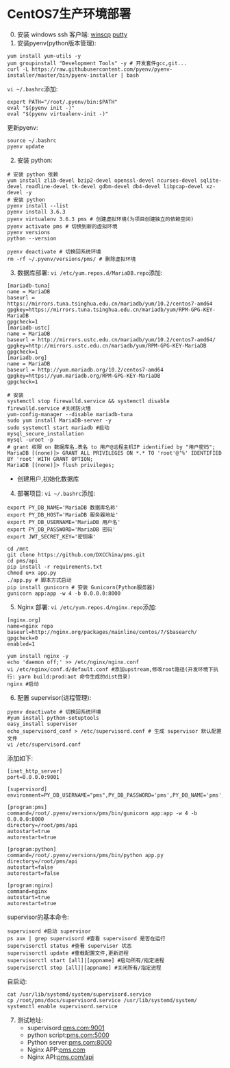 # CentOS7生产环境部署
0. 安装 windows ssh 客户端:
    [winscp](https://nchc.dl.sourceforge.net/project/winscp/WinSCP/5.11.2/WinSCP-5.11.2-Setup.exe)
    [putty](https://the.earth.li/~sgtatham/putty/0.70/w32/putty-0.70-installer.msi)
1. 安装pyenv(python版本管理):
```shell
yum install yum-utils -y 
yum groupinstall "Development Tools" -y # 开发套件gcc,git...
curl -L https://raw.githubusercontent.com/pyenv/pyenv-installer/master/bin/pyenv-installer | bash
```
`vi ~/.bashrc`添加:
```shell
export PATH="/root/.pyenv/bin:$PATH"
eval "$(pyenv init -)"
eval "$(pyenv virtualenv-init -)"
```
更新pyenv:
```shell
source ~/.bashrc
pyenv update
```
2. 安装 python:
```shell
# 安装 python 依赖
yum install zlib-devel bzip2-devel openssl-devel ncurses-devel sqlite-devel readline-devel tk-devel gdbm-devel db4-devel libpcap-devel xz-devel -y
# 安装 python
pyenv install --list
pyenv install 3.6.3
pyenv virtualenv 3.6.3 pms # 创建虚拟环境(为项目创建独立的依赖空间)
pyenv activate pms # 切换到新的虚拟环境
pyenv versions
python --version
```
```shell
pyenv deactivate # 切换回系统环境
rm -rf ~/.pyenv/versions/pms/ # 删除虚拟环境
```
3. 数据库部署:
`vi /etc/yum.repos.d/MariaDB.repo`添加:
```
[mariadb-tuna]
name = MariaDB
baseurl = https://mirrors.tuna.tsinghua.edu.cn/mariadb/yum/10.2/centos7-amd64
gpgkey=https://mirrors.tuna.tsinghua.edu.cn/mariadb/yum/RPM-GPG-KEY-MariaDB
gpgcheck=1
[mariadb-ustc]
name = MariaDB
baseurl = http://mirrors.ustc.edu.cn/mariadb/yum/10.2/centos7-amd64/
gpgkey=http://mirrors.ustc.edu.cn/mariadb/yum/RPM-GPG-KEY-MariaDB
gpgcheck=1
[mariadb.org]
name = MariaDB
baseurl = http://yum.mariadb.org/10.2/centos7-amd64
gpgkey=https://yum.mariadb.org/RPM-GPG-KEY-MariaDB
gpgcheck=1
```
```shell
# 安装
systemctl stop firewalld.service && systemctl disable firewalld.service #关闭防火墙
yum-config-manager --disable mariadb-tuna
sudo yum install MariaDB-server -y
sudo systemctl start mariadb #启动
mysql_secure_installation
mysql -uroot -p
# grant 权限 on 数据库名.表名 to 用户@远程主机IP identified by "用户密码";
MariaDB [(none)]> GRANT ALL PRIVILEGES ON *.* TO 'root'@'%' IDENTIFIED BY 'root' WITH GRANT OPTION;
MariaDB [(none)]> flush privileges;
```
* 创建用户,初始化数据库
4. 部署项目:
`vi ~/.bashrc`添加:
```
export PY_DB_NAME='MariaDB 数据库名称'
export PY_DB_HOST='MariaDB 服务器地址'
export PY_DB_USERNAME='MariaDB 用户名'
export PY_DB_PASSWORD='MariaDB 密码'
export JWT_SECRET_KEY='密钥串'
```
```shell
cd /mnt
git clone https://github.com/DXCChina/pms.git
cd pms/api
pip install -r requirements.txt
chmod u+x app.py
./app.py # 脚本方式启动
pip install gunicorn # 安装 Gunicorn(Python服务器)
gunicorn app:app -w 4 -b 0.0.0.0:8000
```
5. Nginx 部署:
`vi /etc/yum.repos.d/nginx.repo`添加:
```
[nginx.org]
name=nginx repo
baseurl=http://nginx.org/packages/mainline/centos/7/$basearch/
gpgcheck=0
enabled=1
```
```shell
yum install nginx -y
echo 'daemon off;' >> /etc/nginx/nginx.conf
vi /etc/nginx/conf.d/default.conf #添加upstream,修改root路径(开发环境下执行: yarn build:prod:aot 命令生成的dist目录)
nginx #启动
```
6. 配置 supervisor(进程管理):
```shell
pyenv deactivate # 切换回系统环境
#yum install python-setuptools
easy_install supervisor
echo_supervisord_conf > /etc/supervisord.conf # 生成 supervisor 默认配置文件
vi /etc/supervisord.conf
```
添加如下:
```
[inet_http_server]
port=0.0.0.0:9001

[supervisord]
environment=PY_DB_USERNAME="pms",PY_DB_PASSWORD='pms',PY_DB_NAME='pms',PY_DB_HOST='localhost'

[program:pms]
command=/root/.pyenv/versions/pms/bin/gunicorn app:app -w 4 -b 0.0.0.0:8000
directory=/root/pms/api
autostart=true
autorestart=true

[program:python]
command=/root/.pyenv/versions/pms/bin/python app.py
directory=/root/pms/api
autostart=false
autorestart=false

[program:nginx]
command=nginx
autostart=true
autorestart=true
```
supervisor的基本命令:
```shell
supervisord #启动 supervisor
ps aux | grep supervisord #查看 supervisord 是否在运行
supervisorctl status #查看 supervisor 状态
supervisorctl update #重载配置文件,更新进程
supervisorctl start [all]|[appname] #启动所有/指定进程
supervisorctl stop [all]|[appname] #关闭所有/指定进程
```
自启动:
```shell
cat /usr/lib/systemd/system/supervisord.service
cp /root/pms/docs/supervisord.service /usr/lib/systemd/system/
systemctl enable supervisord.service
```
7. 测试地址:
    * supervisord:[pms.com:9001](http://pms.com:9001)
    * python script:[pms.com:5000](http://pms.com:5000)
    * Python server:[pms.com:8000](http://pms.com:8000)
    * Nginx APP:[pms.com](http://pms.com)
    * Nginx API:[pms.com/api](http://pms.com/api)
